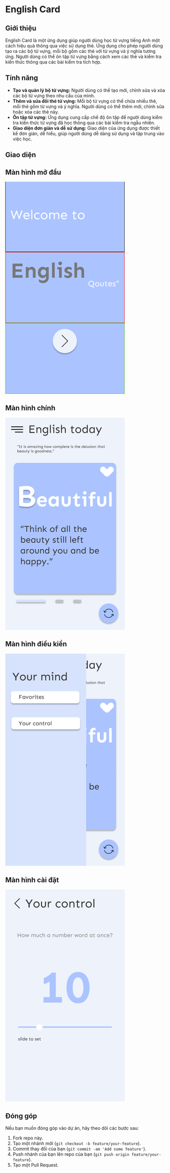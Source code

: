 # English Card

## Giới thiệu

English Card là một ứng dụng giúp người dùng học từ vựng tiếng Anh một cách hiệu quả thông qua việc sử dụng thẻ. Ứng dụng cho phép người dùng tạo ra các bộ từ vựng, mỗi bộ gồm các thẻ với từ vựng và ý nghĩa tương ứng. Người dùng có thể ôn tập từ vựng bằng cách xem các thẻ và kiểm tra kiến thức thông qua các bài kiểm tra tích hợp.

## Tính năng

- **Tạo và quản lý bộ từ vựng:** Người dùng có thể tạo mới, chỉnh sửa và xóa các bộ từ vựng theo nhu cầu của mình.
- **Thêm và sửa đổi thẻ từ vựng:** Mỗi bộ từ vựng có thể chứa nhiều thẻ, mỗi thẻ gồm từ vựng và ý nghĩa. Người dùng có thể thêm mới, chỉnh sửa hoặc xóa các thẻ này.
- **Ôn tập từ vựng:** Ứng dụng cung cấp chế độ ôn tập để người dùng kiểm tra kiến thức từ vựng đã học thông qua các bài kiểm tra ngẫu nhiên.
- **Giao diện đơn giản và dễ sử dụng:** Giao diện của ứng dụng được thiết kế đơn giản, dễ hiểu, giúp người dùng dễ dàng sử dụng và tập trung vào việc học.

## Giao diện

## Màn hình mở đầu
![Màn hình mở đầu](test/image/intro.png)

## Màn hình chính
![Màn hình chính](test/image/main.png)

## Màn hình điều kiển
![Màn hình điều kiển](test/image/control.png)

## Màn hình cài đặt
![Màn hình cài đặt](test/image/setting.png)


## Đóng góp

Nếu bạn muốn đóng góp vào dự án, hãy theo dõi các bước sau:

1. Fork repo này.
2. Tạo một nhánh mới (`git checkout -b feature/your-feature`).
3. Commit thay đổi của bạn (`git commit -am 'Add some feature'`).
4. Push nhánh của bạn lên repo của bạn (`git push origin feature/your-feature`).
5. Tạo một Pull Request.
